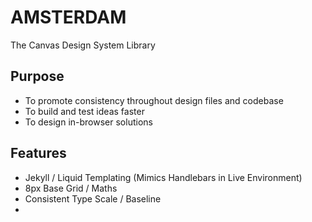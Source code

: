 # AMSTERDAM

The Canvas Design System Library

## Purpose

* To promote consistency throughout design files and codebase
* To build and test ideas faster
* To design in-browser solutions

## Features

* Jekyll / Liquid Templating (Mimics Handlebars in Live Environment)
* 8px Base Grid / Maths
* Consistent Type Scale / Baseline
* 
